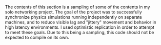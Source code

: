 The contents of this section is a sampling of some of the contents in my solo networking project. The goal of the project was to successfully synchronize physics simulations running independently on separate machines, and to reduce visible lag and "jittery" movement and behavior in high latency environments. I used optimistic replication in order to attempt to meet these goals. Due to this being a sampling, this code should not be expected to compile on its own.